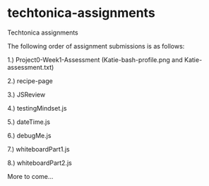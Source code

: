# techtonica-assignments
Techtonica assignments

The following order of assignment submissions is as follows: 

1.) Project0-Week1-Assessment (Katie-bash-profile.png and Katie-assessment.txt)

2.) recipe-page 

3.) JSReview 

4.) testingMindset.js 

5.) dateTime.js

6.) debugMe.js

7.) whiteboardPart1.js

8.) whiteboardPart2.js

More to come...
